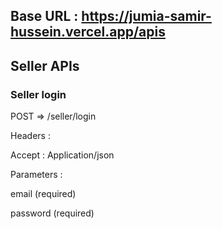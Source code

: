 ## Base URL : https://jumia-samir-hussein.vercel.app/apis

## Seller APIs

### Seller login

POST => /seller/login

Headers :

Accept : Application/json

Parameters :

email (required)

password (required)
